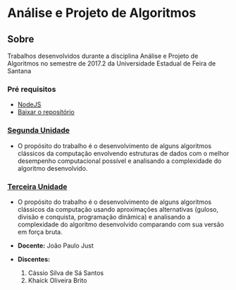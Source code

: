 # Análise e Projeto de Algoritmos

## Sobre
Trabalhos desenvolvidos durante a disciplina Análise e Projeto de Algoritmos no semestre de 2017.2 da Universidade Estadual de Feira de Santana

### **Pré requisitos**
 - [NodeJS](https://nodejs.org/en/download/)
 - [Baixar o repositório](https://github.com/ssscassio/analise-e-projeto-de-algoritmos-2017.2/archive/master.zip)


### [Segunda Unidade](./segunda_unidade)
- O propósito do trabalho é o desenvolvimento de alguns algoritmos clássicos da computação envolvendo estruturas de dados com o melhor desempenho computacional possível e analisando a complexidade do algoritmo desenvolvido.

### [Terceira Unidade](./terceira_unidade)
- O propósito do trabalho é o desenvolvimento de alguns algoritmos clássicos da computação usando aproximações alternativas (guloso, divisão e conquista, programação dinâmica) e analisando a complexidade do algoritmo desenvolvido comparando com sua versão em força bruta.

- **Docente:** João Paulo Just
- **Discentes:** 
  1. Cássio Silva de Sá Santos
  2. Khaíck Oliveira Brito